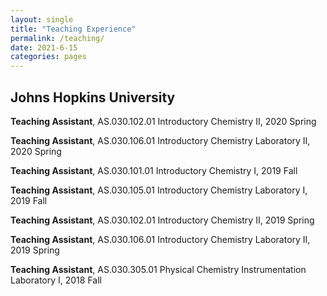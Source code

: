 ```yaml
---
layout: single
title: "Teaching Experience"
permalink: /teaching/
date: 2021-6-15
categories: pages
---
```

## Johns Hopkins University
**Teaching Assistant**, AS.030.102.01 Introductory Chemistry II, 2020 Spring

**Teaching Assistant**, AS.030.106.01 Introductory Chemistry Laboratory II, 2020 Spring

**Teaching Assistant**, AS.030.101.01 Introductory Chemistry I, 2019 Fall

**Teaching Assistant**, AS.030.105.01 Introductory Chemistry Laboratory I, 2019 Fall

**Teaching Assistant**, AS.030.102.01 Introductory Chemistry II, 2019 Spring

**Teaching Assistant**, AS.030.106.01 Introductory Chemistry Laboratory II, 2019 Spring

**Teaching Assistant**, AS.030.305.01 Physical Chemistry Instrumentation Laboratory I, 2018 Fall
